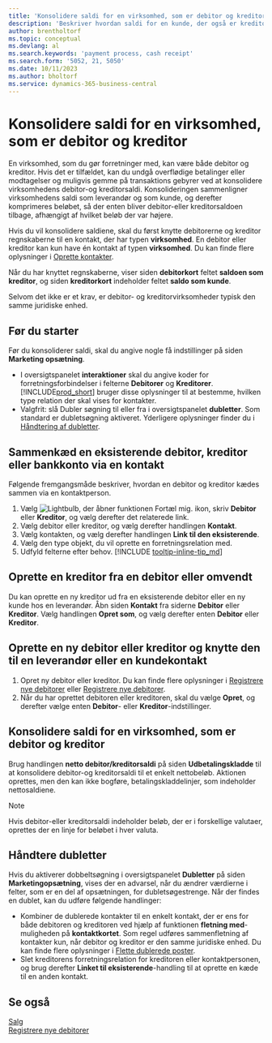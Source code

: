 ```yaml
---
title: 'Konsolidere saldi for en virksomhed, som er debitor og kreditor'
description: 'Beskriver hvordan saldi for en kunde, der også er kreditor, konsolideres.'
author: brentholtorf
ms.topic: conceptual
ms.devlang: al
ms.search.keywords: 'payment process, cash receipt'
ms.search.form: '5052, 21, 5050'
ms.date: 10/11/2023
ms.author: bholtorf
ms.service: dynamics-365-business-central
---
```

# Konsolidere saldi for en virksomhed, som er debitor og kreditor
En virksomhed, som du gør forretninger med, kan være både debitor og kreditor. Hvis det er tilfældet, kan du undgå overflødige betalinger eller modtagelser og muligvis gemme på transaktions gebyrer ved at konsolidere virksomhedens debitor-og kreditorsaldi. Konsolideringen sammenligner virksomhedens saldi som leverandør og som kunde, og derefter komprimeres beløbet, så der enten bliver debitor-eller kreditorsaldoen tilbage, afhængigt af hvilket beløb der var højere. 

Hvis du vil konsolidere saldiene, skal du først knytte debitorerne og kreditor regnskaberne til en kontakt, der har typen **virksomhed**. En debitor eller kreditor kan kun have én kontakt af typen **virksomhed**. Du kan finde flere oplysninger i [Oprette kontakter](marketing-create-contact-companies.md).

Når du har knyttet regnskaberne, viser siden **debitorkort** feltet **saldoen som kreditor**, og siden **kreditorkort** indeholder feltet **saldo som kunde**.

Selvom det ikke er et krav, er debitor- og kreditorvirksomheder typisk den samme juridiske enhed. 

## Før du starter
Før du konsoliderer saldi, skal du angive nogle få indstillinger på siden **Marketing opsætning**. 

* I oversigtspanelet **interaktioner** skal du angive koder for forretningsforbindelser i felterne **Debitorer** og **Kreditorer**. [!INCLUDE[prod_short](includes/prod_short.md)] bruger disse oplysninger til at bestemme, hvilken type relation der skal vises for kontakter. 
* Valgfrit: slå Dubler søgning til eller fra i oversigtspanelet **dubletter**. Som standard er dubletsøgning aktiveret. Yderligere oplysninger finder du i [Håndtering af dubletter](#handling-duplicates). 

## Sammenkæd en eksisterende debitor, kreditor eller bankkonto via en kontakt
Følgende fremgangsmåde beskriver, hvordan en debitor og kreditor kædes sammen via en kontaktperson.

1. Vælg ![Lightbulb, der åbner funktionen Fortæl mig.](media/ui-search/search_small.png "Fortæl mig, hvad du vil foretage dig") ikon, skriv **Debitor** eller **Kreditor**, og vælg derefter det relaterede link.
2. Vælg debitor eller kreditor, og vælg derefter handlingen **Kontakt**.   
3. Vælg kontakten, og vælg derefter handlingen **Link til den eksisterende**.
4. Vælg den type objekt, du vil oprette en forretningsrelation med.
5. Udfyld felterne efter behov. [!INCLUDE [tooltip-inline-tip_md](includes/tooltip-inline-tip_md.md)]

## Oprette en kreditor fra en debitor eller omvendt
Du kan oprette en ny kreditor ud fra en eksisterende debitor eller en ny kunde hos en leverandør. Åbn siden **Kontakt** fra siderne **Debitor** eller **Kreditor**. Vælg handlingen **Opret som**, og vælg derefter enten **Debitor** eller **Kreditor**. 

## Oprette en ny debitor eller kreditor og knytte den til en leverandør eller en kundekontakt
1. Opret ny debitor eller kreditor. Du kan finde flere oplysninger i [Registrere nye debitorer](sales-how-register-new-customers.md) eller [Registrere nye debitorer](sales-how-register-new-customers.md).
2. Når du har oprettet debitoren eller kreditoren, skal du vælge **Opret**, og derefter vælge enten **Debitor**- eller **Kreditor**-indstillinger. 

## Konsolidere saldi for en virksomhed, som er debitor og kreditor
Brug handlingen **netto debitor/kreditorsaldi** på siden **Udbetalingskladde** til at konsolidere debitor-og kreditorsaldi til et enkelt nettobeløb. Aktionen oprettes, men den kan ikke bogføre, betalingskladdelinjer, som indeholder nettosaldiene.

> [!NOTE]
> Hvis debitor-eller kreditorsaldi indeholder beløb, der er i forskellige valutaer, oprettes der en linje for beløbet i hver valuta.

## Håndtere dubletter
Hvis du aktiverer dobbeltsøgning i oversigtspanelet **Dubletter** på siden **Marketingopsætning**, vises der en advarsel, når du ændrer værdierne i felter, som er en del af opsætningen, for dubletsøgestrenge. Når der findes en dublet, kan du udføre følgende handlinger:

* Kombiner de dublerede kontakter til en enkelt kontakt, der er ens for både debitoren og kreditoren ved hjælp af funktionen **fletning med**-muligheden på **kontaktkortet**. Som regel udføres sammenfletning af kontakter kun, når debitor og kreditor er den samme juridiske enhed. Du kan finde flere oplysninger i [Flette dublerede poster](sales-how-merge-duplicate-records.md). 
* Slet kreditorens forretningsrelation for kreditoren eller kontaktpersonen, og brug derefter **Linket til eksisterende**-handling til at oprette en kæde til en anden kontakt.    

## Se også
[Salg](sales-manage-sales.md)  
[Registrere nye debitorer](sales-how-register-new-customers.md)  
